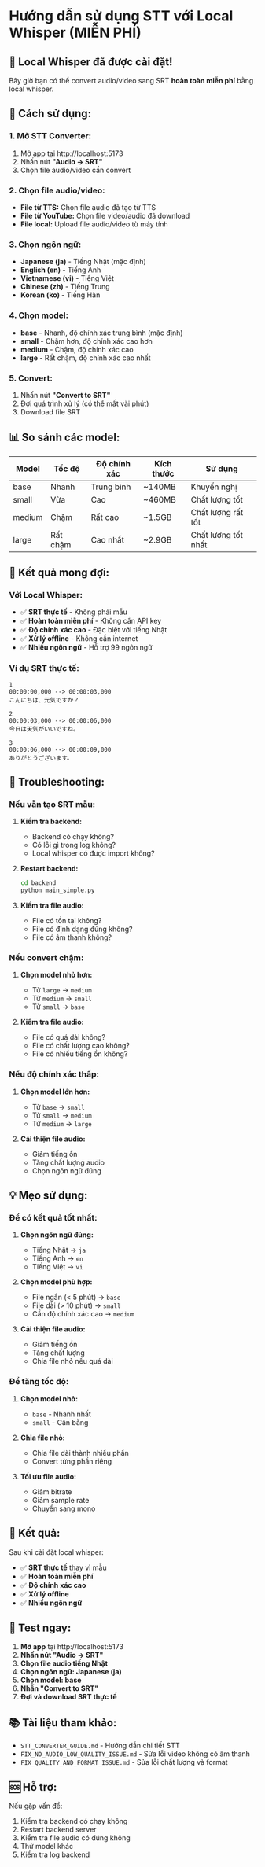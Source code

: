 # Hướng dẫn sử dụng STT với Local Whisper (MIỄN PHÍ)

## 🎉 **Local Whisper đã được cài đặt!**

Bây giờ bạn có thể convert audio/video sang SRT **hoàn toàn miễn phí** bằng local whisper.

## 🚀 **Cách sử dụng:**

### **1. Mở STT Converter:**
1. Mở app tại http://localhost:5173
2. Nhấn nút **"Audio → SRT"**
3. Chọn file audio/video cần convert

### **2. Chọn file audio/video:**
- **File từ TTS:** Chọn file audio đã tạo từ TTS
- **File từ YouTube:** Chọn file video/audio đã download
- **File local:** Upload file audio/video từ máy tính

### **3. Chọn ngôn ngữ:**
- **Japanese (ja)** - Tiếng Nhật (mặc định)
- **English (en)** - Tiếng Anh
- **Vietnamese (vi)** - Tiếng Việt
- **Chinese (zh)** - Tiếng Trung
- **Korean (ko)** - Tiếng Hàn

### **4. Chọn model:**
- **base** - Nhanh, độ chính xác trung bình (mặc định)
- **small** - Chậm hơn, độ chính xác cao hơn
- **medium** - Chậm, độ chính xác cao
- **large** - Rất chậm, độ chính xác cao nhất

### **5. Convert:**
1. Nhấn nút **"Convert to SRT"**
2. Đợi quá trình xử lý (có thể mất vài phút)
3. Download file SRT

## 📊 **So sánh các model:**

| Model | Tốc độ | Độ chính xác | Kích thước | Sử dụng |
|-------|--------|--------------|------------|---------|
| base  | Nhanh  | Trung bình   | ~140MB     | Khuyến nghị |
| small | Vừa    | Cao         | ~460MB     | Chất lượng tốt |
| medium| Chậm   | Rất cao     | ~1.5GB     | Chất lượng rất tốt |
| large | Rất chậm| Cao nhất   | ~2.9GB     | Chất lượng tốt nhất |

## 🎯 **Kết quả mong đợi:**

### **Với Local Whisper:**
- ✅ **SRT thực tế** - Không phải mẫu
- ✅ **Hoàn toàn miễn phí** - Không cần API key
- ✅ **Độ chính xác cao** - Đặc biệt với tiếng Nhật
- ✅ **Xử lý offline** - Không cần internet
- ✅ **Nhiều ngôn ngữ** - Hỗ trợ 99 ngôn ngữ

### **Ví dụ SRT thực tế:**
```
1
00:00:00,000 --> 00:00:03,000
こんにちは、元気ですか？

2
00:00:03,000 --> 00:00:06,000
今日は天気がいいですね。

3
00:00:06,000 --> 00:00:09,000
ありがとうございます。
```

## 🔧 **Troubleshooting:**

### **Nếu vẫn tạo SRT mẫu:**

1. **Kiểm tra backend:**
   - Backend có chạy không?
   - Có lỗi gì trong log không?
   - Local whisper có được import không?

2. **Restart backend:**
   ```bash
   cd backend
   python main_simple.py
   ```

3. **Kiểm tra file audio:**
   - File có tồn tại không?
   - File có định dạng đúng không?
   - File có âm thanh không?

### **Nếu convert chậm:**

1. **Chọn model nhỏ hơn:**
   - Từ `large` → `medium`
   - Từ `medium` → `small`
   - Từ `small` → `base`

2. **Kiểm tra file audio:**
   - File có quá dài không?
   - File có chất lượng cao không?
   - File có nhiều tiếng ồn không?

### **Nếu độ chính xác thấp:**

1. **Chọn model lớn hơn:**
   - Từ `base` → `small`
   - Từ `small` → `medium`
   - Từ `medium` → `large`

2. **Cải thiện file audio:**
   - Giảm tiếng ồn
   - Tăng chất lượng audio
   - Chọn ngôn ngữ đúng

## 💡 **Mẹo sử dụng:**

### **Để có kết quả tốt nhất:**

1. **Chọn ngôn ngữ đúng:**
   - Tiếng Nhật → `ja`
   - Tiếng Anh → `en`
   - Tiếng Việt → `vi`

2. **Chọn model phù hợp:**
   - File ngắn (< 5 phút) → `base`
   - File dài (> 10 phút) → `small`
   - Cần độ chính xác cao → `medium`

3. **Cải thiện file audio:**
   - Giảm tiếng ồn
   - Tăng chất lượng
   - Chia file nhỏ nếu quá dài

### **Để tăng tốc độ:**

1. **Chọn model nhỏ:**
   - `base` - Nhanh nhất
   - `small` - Cân bằng

2. **Chia file nhỏ:**
   - Chia file dài thành nhiều phần
   - Convert từng phần riêng

3. **Tối ưu file audio:**
   - Giảm bitrate
   - Giảm sample rate
   - Chuyển sang mono

## 🎉 **Kết quả:**

Sau khi cài đặt local whisper:
- ✅ **SRT thực tế** thay vì mẫu
- ✅ **Hoàn toàn miễn phí**
- ✅ **Độ chính xác cao**
- ✅ **Xử lý offline**
- ✅ **Nhiều ngôn ngữ**

## 🚀 **Test ngay:**

1. **Mở app** tại http://localhost:5173
2. **Nhấn nút "Audio → SRT"**
3. **Chọn file audio tiếng Nhật**
4. **Chọn ngôn ngữ: Japanese (ja)**
5. **Chọn model: base**
6. **Nhấn "Convert to SRT"**
7. **Đợi và download SRT thực tế**

## 📚 **Tài liệu tham khảo:**

- `STT_CONVERTER_GUIDE.md` - Hướng dẫn chi tiết STT
- `FIX_NO_AUDIO_LOW_QUALITY_ISSUE.md` - Sửa lỗi video không có âm thanh
- `FIX_QUALITY_AND_FORMAT_ISSUE.md` - Sửa lỗi chất lượng và format

## 🆘 **Hỗ trợ:**

Nếu gặp vấn đề:
1. Kiểm tra backend có chạy không
2. Restart backend server
3. Kiểm tra file audio có đúng không
4. Thử model khác
5. Kiểm tra log backend
